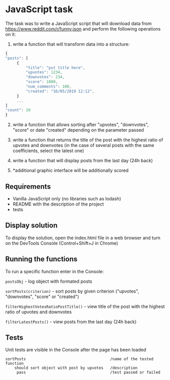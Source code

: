 # JavaScript task

The task was to write a JavaScript script that will download data from https://www.reddit.com/r/funny.json and perform the following operations on it:

1. write a function that will transform data into a structure:
   
```javascript
{
"posts": [
     {
         "title": "put title here",
         "upvotes": 1234,
         "downvotes": 234,
         "score": 1000,
         "num_comments": 100,
         "created": "16/05/2019 12:12",
     }
     ...
]
"count": 10
}
```

2. write a function that allows sorting after "upvotes", "downvotes", "score" or date "created" depending on the parameter passed
3. write a function that returns the title of the post with the highest ratio of upvotes and downvotes (in the case of several posts with the same coefficients, select the latest one)
4. write a function that will display posts from the last day (24h back)

5. *additional graphic interface will be additionally scored

## Requirements

- Vanilla JavaScript only (no libraries such as lodash)
- README with the description of the project
- tests

## Display solution

To display the solution, open the index.html file in a web browser and turn on the DevTools Console (Control+Shift+J in Chrome)

## Running the functions

To run a specific function enter in the Console:

```postsObj```  - log object with formated posts

```sortPosts(criterion)``` - sort posts by given criterion ("upvotes", "downvotes", "score" or "created")

```filterHighestVotesRatioPostTitle()``` - view title of the post with the highest ratio of upvotes and downvotes

```filterLatestPosts()``` - view posts from the last day (24h back)

## Tests

Unit tests are visible in the Console after the page has been loaded

```
sortPosts                                     /name of the tested function
    should sort object with post by upvotes   /description
     pass                                     /test passed or failed
```
